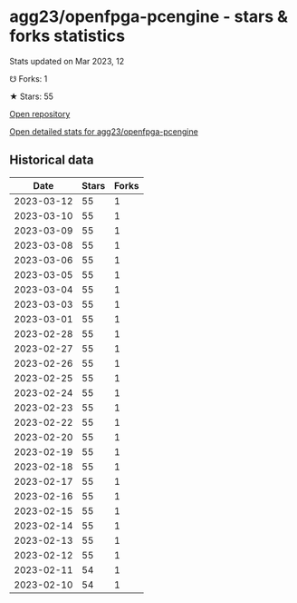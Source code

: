 # agg23/openfpga-pcengine - stars & forks statistics

Stats updated on Mar 2023, 12

☋ Forks: 1

★ Stars: 55

[Open repository](https://github.com/agg23/openfpga-pcengine)

[Open detailed stats for agg23/openfpga-pcengine](https://reviewgithub.com/rep/agg23/openfpga-pcengine)

## Historical data
| Date | Stars | Forks |
|------|-------|-------|
| 2023-03-12 | 55 | 1 | 
| 2023-03-10 | 55 | 1 | 
| 2023-03-09 | 55 | 1 | 
| 2023-03-08 | 55 | 1 | 
| 2023-03-06 | 55 | 1 | 
| 2023-03-05 | 55 | 1 | 
| 2023-03-04 | 55 | 1 | 
| 2023-03-03 | 55 | 1 | 
| 2023-03-01 | 55 | 1 | 
| 2023-02-28 | 55 | 1 | 
| 2023-02-27 | 55 | 1 | 
| 2023-02-26 | 55 | 1 | 
| 2023-02-25 | 55 | 1 | 
| 2023-02-24 | 55 | 1 | 
| 2023-02-23 | 55 | 1 | 
| 2023-02-22 | 55 | 1 | 
| 2023-02-20 | 55 | 1 | 
| 2023-02-19 | 55 | 1 | 
| 2023-02-18 | 55 | 1 | 
| 2023-02-17 | 55 | 1 | 
| 2023-02-16 | 55 | 1 | 
| 2023-02-15 | 55 | 1 | 
| 2023-02-14 | 55 | 1 | 
| 2023-02-13 | 55 | 1 | 
| 2023-02-12 | 55 | 1 | 
| 2023-02-11 | 54 | 1 | 
| 2023-02-10 | 54 | 1 | 

